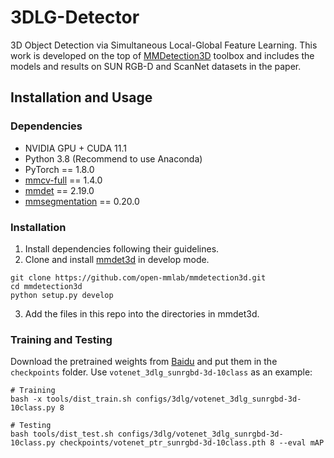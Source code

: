 # 3DLG-Detector
3D Object Detection via Simultaneous Local-Global Feature Learning. This work is developed on the top of [MMDetection3D](https://github.com/open-mmlab/mmdetection3d) toolbox and includes the models and results on SUN RGB-D and ScanNet datasets in the paper.

## Installation and Usage

### Dependencies
- NVIDIA GPU + CUDA 11.1
- Python 3.8 (Recommend to use Anaconda)
- PyTorch == 1.8.0
- [mmcv-full](https://github.com/open-mmlab/mmcv) == 1.4.0
- [mmdet](https://github.com/open-mmlab/mmdetection) == 2.19.0
- [mmsegmentation](https://github.com/open-mmlab/mmsegmentation) == 0.20.0

### Installation
1. Install dependencies following their guidelines.
2. Clone and install [mmdet3d](https://github.com/open-mmlab/mmdetection3d) in develop mode.

```
git clone https://github.com/open-mmlab/mmdetection3d.git
cd mmdetection3d
python setup.py develop
```

3. Add the files in this repo into the directories in mmdet3d.

### Training and Testing

Download the pretrained weights from [Baidu](https://pan.baidu.com/s/15NQSoitFIIRgLeuBeR4DYg) and put them in the `checkpoints` folder. Use `votenet_3dlg_sunrgbd-3d-10class` as an example:

```
# Training
bash -x tools/dist_train.sh configs/3dlg/votenet_3dlg_sunrgbd-3d-10class.py 8

# Testing 
bash tools/dist_test.sh configs/3dlg/votenet_3dlg_sunrgbd-3d-10class.py checkpoints/votenet_ptr_sunrgbd-3d-10class.pth 8 --eval mAP
```

